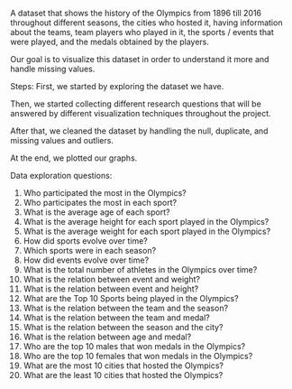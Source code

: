 A dataset that shows the history of the Olympics from 1896 till 2016 throughout different seasons, the cities who hosted it, having information about the teams, team players who played in it, the sports / events that were played, and the medals obtained by the players. 

Our goal is to visualize this dataset in order to understand it more and handle missing values. 

Steps: 
First, we started by exploring the dataset we have. 

Then, we started collecting different research questions that will be answered by different visualization techniques throughout the project. 

After that, we cleaned the dataset by handling the null, duplicate, and missing values and outliers. 

At the end, we plotted our graphs. 

Data exploration questions: 
1.	Who participated the most in the Olympics? 
2.	Who participates the most in each sport?
3.	What is the average age of each sport?
4.	What is the average height for each sport played in the Olympics?
5.	What is the average weight for each sport played in the Olympics?
6.	How did sports evolve over time? 
7.	Which sports were in each season? 
8.	How did events evolve over time?
9.	What is the total number of athletes in the Olympics over time? 
10.	What is the relation between event and weight? 
11.	What is the relation between event and height? 
12.	What are the Top 10 Sports being played in the Olympics? 
13.	What is the relation between the team and the season? 
14.	What is the relation between the team and medal?
15.	What is the relation between the season and the city? 
16.	What is the relation between age and medal?
17.	Who are the top 10 males that won medals in the Olympics? 
18.	Who are the top 10 females that won medals in the Olympics? 
19.	What are the most 10 cities that hosted the Olympics? 
20.	What are the least 10 cities that hosted the Olympics? 
	
